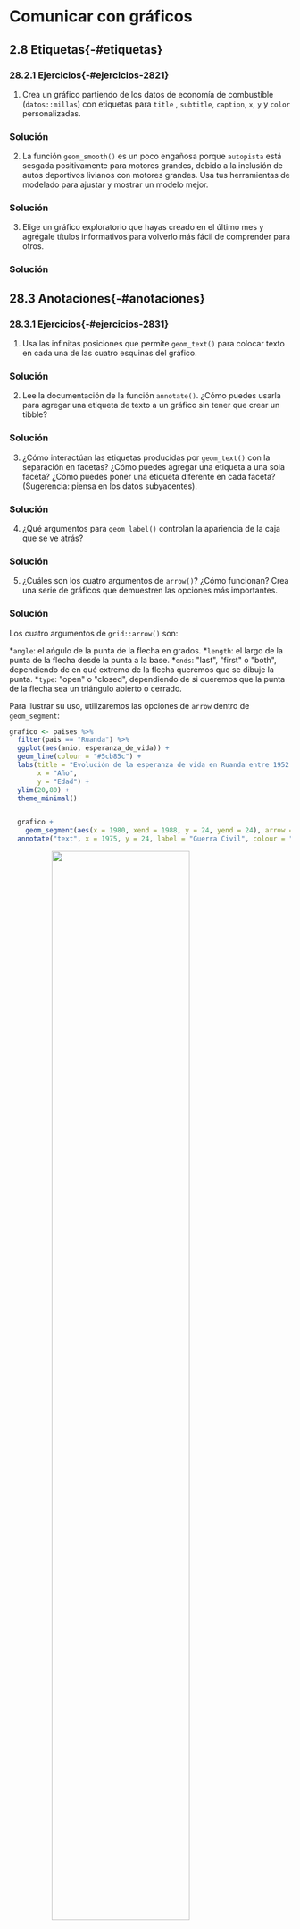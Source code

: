 # Comunicar con gráficos



## 2.8 Etiquetas{-#etiquetas}

### 28.2.1 Ejercicios{-#ejercicios-2821}

1. Crea un gráfico partiendo de los datos de economía de combustible (`datos::millas`) con etiquetas para `title` , `subtitle`, `caption`, `x`, `y` y `color` personalizadas.

<div class="solucion">
<h3>Solución</h3>




</div>

2. La función `geom_smooth()` es un poco engañosa porque `autopista` está sesgada positivamente para motores grandes, debido a la inclusión de autos deportivos livianos con motores grandes. Usa tus herramientas de modelado para ajustar y mostrar un modelo mejor.

<div class="solucion">
<h3>Solución</h3>

</div>

3. Elige un gráfico exploratorio que hayas creado en el último mes y agrégale títulos informativos para volverlo más fácil de comprender para otros.

<div class="solucion">
<h3>Solución</h3>

</div>

## 28.3 Anotaciones{-#anotaciones}

### 28.3.1 Ejercicios{-#ejercicios-2831}

1. Usa las infinitas posiciones que permite `geom_text()` para colocar texto en cada una de las cuatro esquinas del gráfico.

<div class="solucion">
<h3>Solución</h3>

</div>

2. Lee la documentación de la función `annotate()`. ¿Cómo puedes usarla para agregar una etiqueta de texto a un gráfico sin tener que crear un tibble?

<div class="solucion">
<h3>Solución</h3>

</div>

3. ¿Cómo interactúan las etiquetas producidas por `geom_text()` con la separación en facetas? ¿Cómo puedes agregar una etiqueta a una sola faceta? ¿Cómo puedes poner una etiqueta diferente en cada faceta? (Sugerencia: piensa en los datos subyacentes).

<div class="solucion">
<h3>Solución</h3>

</div>

4. ¿Qué argumentos para `geom_label()` controlan la apariencia de la caja que se ve atrás?

<div class="solucion">
<h3>Solución</h3>

</div>

5. ¿Cuáles son los cuatro argumentos de `arrow()`? ¿Cómo funcionan? Crea una serie
 de gráficos que demuestren las opciones más importantes.

<div class="solucion">
<h3>Solución</h3>

Los cuatro argumentos de `grid::arrow()` son:

*`angle`: el ańgulo de la punta de la flecha en grados.
*`length`:	el largo de la punta de la flecha desde la punta a la base.
*`ends`: "last", "first" o "both", dependiendo de en qué extremo de la flecha queremos que se dibuje la punta.
*`type`: "open" o "closed", dependiendo de si queremos que la punta de la flecha sea un triángulo abierto o cerrado.

Para ilustrar su uso, utilizaremos las opciones de `arrow` dentro de `geom_segment`:


```r
grafico <- paises %>% 
  filter(pais == "Ruanda") %>% 
  ggplot(aes(anio, esperanza_de_vida)) +
  geom_line(colour = "#5cb85c") +
  labs(title = "Evolución de la esperanza de vida en Ruanda entre 1952 y 2007",
       x = "Año",
       y = "Edad") +
  ylim(20,80) +
  theme_minimal()


  grafico +
    geom_segment(aes(x = 1980, xend = 1988, y = 24, yend = 24), arrow = arrow(angle = 40, length = unit(0.1, "cm"), type = "closed"), colour = "gray51") +
  annotate("text", x = 1975, y = 24, label = "Guerra Civil", colour = "gray51")
```

<img src="28-communicate-plots_files/figure-html/unnamed-chunk-3-1.png" width="70%" style="display: block; margin: auto;" />

Veamos otras opciones para ajustar la flecha. En esta ocasión tendremos que modificar el valor de `ends` que viene por defecto


```r
  grafico +
    geom_segment(aes(x = 1992.5, xend = 1995, y = 30, yend = 50), arrow = arrow(angle = 40, length = unit(0.2, "cm"), ends = "first", type = "open"), colour = "gray51") +
  annotate("text", x = 1995, y = 52, label = "Guerra Civil", colour = "gray51")
```

<img src="28-communicate-plots_files/figure-html/unnamed-chunk-4-1.png" width="70%" style="display: block; margin: auto;" />


</div>

## 28.4 Escalas{-#escalas}

### 28.4.4 Ejercicios{-#ejercicios-2844}

1. ¿Por qué el siguiente código no reemplaza la escala predeterminada?


```r

df <- tibble(
  x = rnorm(10000),
  y = rnorm(10000)
)

ggplot(df, aes(x, y)) +
  geom_hex() +
  scale_colour_gradient(low = "white", high = "red") +
  coord_fixed()
```

<img src="28-communicate-plots_files/figure-html/unnamed-chunk-5-1.png" width="70%" style="display: block; margin: auto;" />
<div class="solucion">
<h3>Solución</h3>

La escala predeterminada no se ve modificada porque en el caso de `geom_hex()` tenemos que utilizar `scale_fill_gradient()`:

```r
ggplot(df, aes(x, y)) +
  geom_hex() +
  scale_fill_gradient(low = "white", high = "red") +
  coord_fixed()
```

<img src="28-communicate-plots_files/figure-html/unnamed-chunk-6-1.png" width="70%" style="display: block; margin: auto;" />


</div>

2. ¿Cuál es el primer argumento para cada escala? ¿Cómo se compara con `labs()`?

<div class="solucion">
<h3>Solución</h3>

</div>

3. Cambia la visualización de los periodos presidenciales (`datos::presidencial`) de las siguientes maneras:

I.	Combinando las dos variantes que se muestran arriba.
II.	Mejorando la visualización del eje y.
III.	Etiquetando cada término con el nombre del presidente.
IV.	Agregando etiquetas informativas al gráfico.
V.	Poniendo intervalos de 4 años (¡esto es más complicado de lo que parece!).

<div class="solucion">
<h3>Solución</h3>

Las dos versiones a las que hace alusión el punto I son las siguientes:


```r
presidencial %>%
  mutate(id = 33 + row_number()) %>%
  ggplot(aes(inicio, id)) +
  geom_point() +
  geom_segment(aes(xend = fin, yend = id)) +
  scale_x_date(NULL, breaks = presidencial$inicio, date_labels = "'%y")


presidencial %>%
  mutate(id = 33 + row_number()) %>%
  ggplot(aes(inicio, id, colour = partido)) +
  geom_point() +
  geom_segment(aes(xend = fin, yend = id)) +
  scale_colour_manual(values = c(Republicano = "red", `Demócrata` = "blue"))
```

<img src="28-communicate-plots_files/figure-html/unnamed-chunk-7-1.png" width="70%" style="display: block; margin: auto;" /><img src="28-communicate-plots_files/figure-html/unnamed-chunk-7-2.png" width="70%" style="display: block; margin: auto;" />

Primero, combinémoslas:


```r

presidencial %>%
  mutate(id = 33 + row_number()) %>%
  ggplot(aes(inicio, id, colour = partido)) +
  geom_point() +
   scale_x_date(NULL, breaks = presidencial$inicio, date_labels = "'%y") +
  geom_segment(aes(xend = fin, yend = id)) +
  scale_colour_manual(values = c(Republicano = "red", `Demócrata` = "blue"))
```

<img src="28-communicate-plots_files/figure-html/unnamed-chunk-8-1.png" width="70%" style="display: block; margin: auto;" />

Listo. Ahora, mejoremos la visualización del eje `y`, como indica el punto II. El eje `y` indica a qué número de mandatario corresponde (el dataset va desde Eisenhower, el presidente número 34, a Obama, el número 44). Lo ideal sería que en el eje `y` apareciera cada mandatario. Para que mantenga el orden de aparición, utilizaremos `fct_inorder()`. Como hay dos presidentes distintos que comparten apellido, podemos agregar el `id` al nombre para que distinga entre el que fue el presindente 41° y el que fue 43°.


```r
presidencial %>%
  mutate(id = 33 + row_number()) %>%
  mutate(nombre = fct_inorder(str_c(nombre," (", id, "°)"))) %>% 
  ggplot(aes(inicio, nombre, colour = partido)) +
  geom_point() +
   scale_x_date(NULL, breaks = presidencial$inicio, date_labels = "'%y") +
  geom_segment(aes(xend = fin, yend = nombre)) +
  scale_colour_manual(values = c(Republicano = "red", `Demócrata` = "blue"))
```

<img src="28-communicate-plots_files/figure-html/unnamed-chunk-9-1.png" width="70%" style="display: block; margin: auto;" />

El punto III y IV hacen referencia a las etiquetas. En el paso anterior ya etiquetamos cada periodo presidencial con el nombre del mandatario. Agregar etiquetas al `y` sería un poco redundante (y lo será más cuando le pongamos título al gráfico). La del eje `x` se infiere, así que no agregaremos nada. 


```r
presidencial %>%
  mutate(id = 33 + row_number()) %>%
  mutate(nombre = fct_inorder(str_c(nombre," (", id, "°)"))) %>% 
  ggplot(aes(inicio, nombre, colour = partido)) +
  geom_point() +
   scale_x_date(NULL, breaks = presidencial$inicio, date_labels = "'%y") +
  geom_segment(aes(xend = fin, yend = nombre)) +
  scale_colour_manual(values = c(Republicano = "red", `Demócrata` = "blue")) +
  labs(title = "Presidentes de EE. UU. entre 1953 y 2017",
       y = NULL)
```

<img src="28-communicate-plots_files/figure-html/unnamed-chunk-10-1.png" width="70%" style="display: block; margin: auto;" />

Por último, tenemos que agregar intervalos de 4 años, que es lo que dura un período presidencial, así será posible ver quiénes estuvieron más de un período y quiénes no completaron el tiempo esperado. Para ello, usaremos el argumento `date_minor_breaks` dentro de `scale_x_date()`, que nos permite indicar intervalos con palabras (en este caso, "4 years"). 


```r
presidencial %>%
  mutate(id = 33 + row_number()) %>%
  mutate(nombre = fct_inorder(str_c(nombre," (", id, "°)"))) %>% 
  ggplot(aes(inicio, nombre, colour = partido)) +
  geom_point() +
   scale_x_date(NULL, breaks = presidencial$inicio, date_labels = "'%y", date_minor_breaks = "4 years") +
  geom_segment(aes(xend = fin, yend = nombre)) +
  scale_colour_manual(values = c(Republicano = "red", `Demócrata` = "blue")) +
  labs(title = "Presidentes de EE. UU. entre 1953 y 2017",
       y = NULL)
```

<img src="28-communicate-plots_files/figure-html/unnamed-chunk-11-1.png" width="70%" style="display: block; margin: auto;" />

¡Listo!
</div>

4. Utiliza `override.aes` para que la leyenda en el siguiente gráfico sea más fácil de ver:


```r
ggplot(diamantes, aes(quilate, precio)) +
  geom_point(aes(colour = corte), alpha = 1 / 20)
```

<img src="28-communicate-plots_files/figure-html/unnamed-chunk-12-1.png" width="50%" style="display: block; margin: auto;" />
<div class="solucion">
<h3>Solución</h3>

El problema con estas etiquetas es que quedaron transparentes al haber utilizado `alpha` para ajustar la transparencia de los puntos. Si usamos `override.aes` al ajustar los parámetros de la leyenda podemos hacer que en ella los colores no sean transparentes. 



```r
ggplot(diamantes, aes(quilate, precio)) +
  geom_point(aes(colour = corte), alpha = 1 / 20) +
  guides(colour = guide_legend(override.aes = list(alpha = 1)))
```

<img src="28-communicate-plots_files/figure-html/unnamed-chunk-13-1.png" width="70%" style="display: block; margin: auto;" />

</div>
